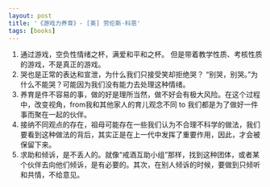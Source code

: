 ```yaml
---
layout: post
title: '《游戏力养育》- [美] 劳伦斯·科恩'
tags: [books]
---
```


1. 通过游戏，空负性情绪之杯，满爱和平和之杯。
但是带着教学性质、考核性质的游戏，不是真正的游戏。
2. 哭也是正常的表达和宣泄，为什么我们只接受笑却拒绝哭？
“别哭，别哭。”为什么不能哭？可能因为我们没有能力去处理这种情绪。
3. 养育是件不容易的事，做的好是理所当然，做不好会有极大风险。在这个过程中，改变视角，from我和其他家人的育儿观念不同 to 我们都是为了做好一件事而聚在一起的伙伴。
4. 接纳不同观点的存在，祖母可能存在一些我们认为不合理不科学的做法，我们要看到这种做法的背后，其实正是在上一代中发挥了重要作用，因此，才会被保留下来。
5. 求助和倾诉，是不丢人的。就像“戒酒互助小组”那样，找到这种团体，或者某个伙伴去向他们倾诉，是有必要的。其次，在别人倾诉的时候，要做到只倾听和共情，不给意见。
